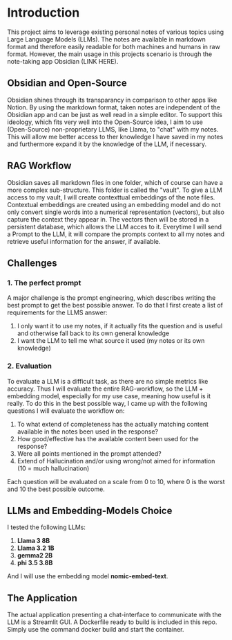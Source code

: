 # **Introduction**

This project aims to leverage existing personal notes of various topics using Large Language Models (LLMs). The notes are available in markdown format and therefore easily readable for both machines and humans in raw format. However, the main usage in this projects scenario is through the note-taking app Obsidian (LINK HERE).

## **Obsidian and Open-Source**

Obsidian shines through its transparancy in comparison to other apps like Notion. By using the markdown format, taken notes are independent of the Obsidian app and can be just as well read in a simple editor. To support this ideology, which fits very well into the Open-Source idea, I aim to use (Open-Source) non-proprietary LLMS, like Llama, to "chat" with my notes. This will allow me better access to ther knowledge I have saved in my notes and furthermore expand it by the knowledge of the LLM, if necessary.

## **RAG Workflow**

Obsidian saves all markdown files in one folder, which of course can have a more complex sub-structure. This folder is called the "vault". To give a LLM access to my vault, I will create contexttual embeddings of the note files. Contextual embeddings are created using an embedding model and do not only convert single words into a numerical representation (vectors), but also capture the context they appear in. The vectors then will be stored in a persistent database, which allows the LLM acces to it. Everytime I will send a Prompt to the LLM, it will compare the prompts context to all my notes and retrieve useful information for the answer, if available.

## **Challenges**

### 1. The perfect prompt

A major challenge is the prompt engineering, which describes writing the best prompt to get the best possible answer. To do that I first create a list of requirements for the LLMS answer:
1. I only want it to use my notes, if it actually fits the question and is useful and otherwise fall back to its own general knowledge
2. I want the LLM to tell me what source it used (my notes or its own knowledge)

### 2. Evaluation

To evaluate a LLM is a difficult task, as there are no simple metrics like accuracy. Thus I will evaluate the entire RAG-workflow, so the LLM + embedding model, especially for my use case, meaning how useful is it really. To do this in the best possible way, I came up with the following questions I will evaluate the workflow on:

1. To what extend of completeness has the actually matching content available in the notes been used in the response?
2. How good/effective has the available content been used for the response?
3. Were all points mentioned in the prompt attended?
4. Extend of Hallucination and/or using wrong/not aimed for information (10 = much hallucination)

Each question will be evaluated on a scale from 0 to 10, where 0 is the worst and 10 the best possible outcome.

## **LLMs and Embedding-Models Choice**

I tested the following LLMs:

1. **Llama 3 8B**
2. **Llama 3.2 1B**
3. **gemma2 2B**
4. **phi 3.5 3.8B**

And I will use the embedding model **nomic-embed-text**.

## **The Application**

The actual application presenting a chat-interface to communicate with the LLM is a Streamlit GUI. A Dockerfile ready to build is included in this repo. Simply use the command docker build and start the container.